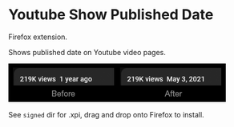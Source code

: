 # Youtube Show Published Date

Firefox extension.

Shows published date on Youtube video pages.

![image](popup/ytdate-datefix.png)

See `signed` dir for .xpi, drag and drop onto Firefox to install.